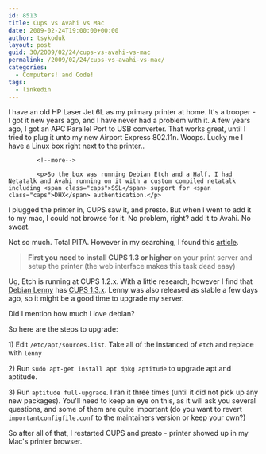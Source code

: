 ```yaml
---
id: 8513
title: Cups vs Avahi vs Mac
date: 2009-02-24T19:00:00+00:00
author: tsykoduk
layout: post
guid: 30/2009/02/24/cups-vs-avahi-vs-mac
permalink: /2009/02/24/cups-vs-avahi-vs-mac/
categories:
  - Computers! and Code!
tags:
  - linkedin
---
```

<p>I have an old HP Laser Jet 6L as my primary printer at home. It's a trooper - I got it new years ago, and I have never had a problem with it. A few years ago, I got an <span class="caps">APC</span> Parallel Port to <span class="caps">USB</span> converter. That works great, until I tried to plug it unto my new Airport Express 802.11n. Woops. Lucky me I have a Linux box right next to the printer..</p>

            <!--more-->

            <p>So the box was running Debian Etch and a Half. I had Netatalk and Avahi running on it with a custom compiled netatalk including <span class="caps">SSL</span> support for <span class="caps">DHX</span> authentication.</p>


<p>I plugged the printer in, <span class="caps">CUPS</span> saw it, and presto. But when I went to add it to my mac, I could not browse for it. No problem, right? add it to Avahi. No sweat.</p>


<p>Not so much. Total <span class="caps">PITA</span>. However in my searching, I found this <a href="http://blog.venthur.de/2007/08/17/howto-setup-a-print-server-for-windows-and-others-using-cups-and-zeroconf/">article</a>.</p>


<blockquote><b>First you need to install <span class="caps">CUPS 1</span>.3 or higher</b> on your print server and setup the printer (the web interface makes this task dead easy) </blockquote>

<p>Ug, Etch is running at <span class="caps">CUPS 1</span>.2.x. With a little research, however I find that <a href="http://www.debian.org/releases/stable/">Debian Lenny</a> has <a href="http://packages.debian.org/lenny/cups"><span class="caps">CUPS 1</span>.3.x</a>. Lenny was also released as stable a few days ago, so it might be a good time to upgrade my server.</p>


<p>Did I mention how much I love debian?</p>


<p>So here are the steps to upgrade:</p>


<p>1) Edit <code>/etc/apt/sources.list</code>. Take all of the instanced of <code>etch</code> and replace with <code>lenny</code></p>


<p>2) Run <code>sudo apt-get install apt dpkg aptitude</code> to upgrade apt and aptitude.</p>


<p>3) Run <code>aptitude full-upgrade</code>. I ran it three times (until it did not pick up any new packages). You'll need to keep an eye on this, as it will ask you several questions, and some of them are quite important (do you want to revert <code>importantconfigfile.conf</code> to the maintainers version or keep your own?)</p>


<p>So after all of that, I restarted <span class="caps">CUPS</span> and presto - printer showed up in my Mac's printer browser.</p>